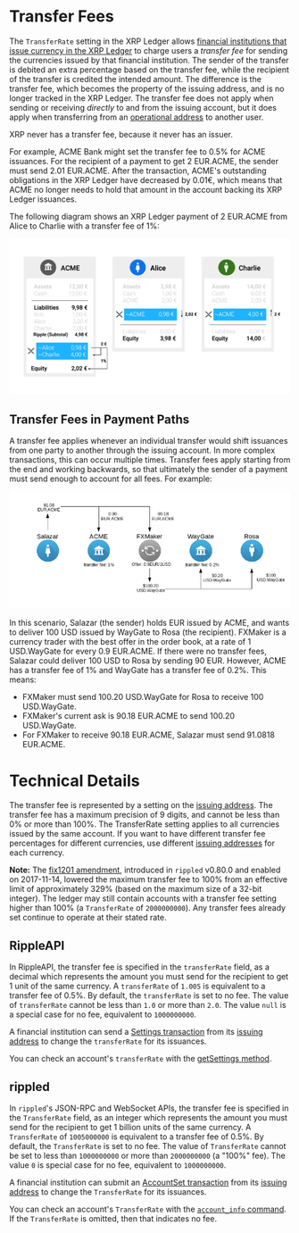 # Transfer Fees

The `TransferRate` setting in the XRP Ledger allows [financial institutions that issue currency in the XRP Ledger](tutorial-gateway-guide.html) to charge users a _transfer fee_ for sending the currencies issued by that financial institution. The sender of the transfer is debited an extra percentage based on the transfer fee, while the recipient of the transfer is credited the intended amount. The difference is the transfer fee, which becomes the property of the issuing address, and is no longer tracked in the XRP Ledger. The transfer fee does not apply when sending or receiving _directly_ to and from the issuing account, but it does apply when transferring from an [operational address][] to another user.

[operational address]: concept-issuing-and-operational-addresses.html
[issuing address]: concept-issuing-and-operational-addresses.html

XRP never has a transfer fee, because it never has an issuer.

For example, ACME Bank might set the transfer fee to 0.5% for ACME issuances. For the recipient of a payment to get 2 EUR.ACME, the sender must send 2.01 EUR.ACME. After the transaction, ACME's outstanding obligations in the XRP Ledger have decreased by 0.01€, which means that ACME no longer needs to hold that amount in the account backing its XRP Ledger issuances.

The following diagram shows an XRP Ledger payment of 2 EUR.ACME from Alice to Charlie with a transfer fee of 1%:

![Alice sends 2,02€, Charlie receives 2,00€, and ACME owes 0,02€ less in the XRP Ledger](img/e2g-with_transferrate.png)

## Transfer Fees in Payment Paths

<!--{# TODO: Update this for OnwerPaysFee amendment when that gets added #}-->

A transfer fee applies whenever an individual transfer would shift issuances from one party to another through the issuing account. In more complex transactions, this can occur multiple times. Transfer fees apply starting from the end and working backwards, so that ultimately the sender of a payment must send enough to account for all fees. For example:

![Diagram of cross-currency payment with transfer fees](img/transfer_fees_example.png)

In this scenario, Salazar (the sender) holds EUR issued by ACME, and wants to deliver 100 USD issued by WayGate to Rosa (the recipient). FXMaker is a currency trader with the best offer in the order book, at a rate of 1 USD.WayGate for every 0.9 EUR.ACME. If there were no transfer fees, Salazar could deliver 100 USD to Rosa by sending 90 EUR. However, ACME has a transfer fee of 1% and WayGate has a transfer fee of 0.2%. This means:

* FXMaker must send 100.20 USD.WayGate for Rosa to receive 100 USD.WayGate.
* FXMaker's current ask is 90.18 EUR.ACME to send 100.20 USD.WayGate.
* For FXMaker to receive 90.18 EUR.ACME, Salazar must send 91.0818 EUR.ACME.

# Technical Details

The transfer fee is represented by a setting on the [issuing address][]. The transfer fee has a maximum precision of 9 digits, and cannot be less than 0% or more than 100%. The TransferRate setting applies to all currencies issued by the same account. If you want to have different transfer fee percentages for different currencies, use different [issuing addresses][issuing address] for each currency.

**Note:** The [fix1201 amendment](concept-amendments.html), introduced in `rippled` v0.80.0 and enabled on 2017-11-14, lowered the maximum transfer fee to 100% from an effective limit of approximately 329% (based on the maximum size of a 32-bit integer). The ledger may still contain accounts with a transfer fee setting higher than 100% (a `TransferRate` of `2000000000`). Any transfer fees already set continue to operate at their stated rate.

## RippleAPI

In RippleAPI, the transfer fee is specified in the `transferRate` field, as a decimal which represents the amount you must send for the recipient to get 1 unit of the same currency. A `transferRate` of `1.005` is equivalent to a transfer fee of 0.5%. By default, the `transferRate` is set to no fee. The value of `transferRate` cannot be less than `1.0` or more than `2.0`. The value `null` is a special case for no fee, equivalent to `1000000000`.

A financial institution can send a [Settings transaction](reference-rippleapi.html#settings) from its [issuing address][] to change the `transferRate` for its issuances.

You can check an account's `transferRate` with the [getSettings method](reference-rippleapi.html#getsettings).

## rippled

In `rippled`'s JSON-RPC and WebSocket APIs, the transfer fee is specified in the `TransferRate` field, as an integer which represents the amount you must send for the recipient to get 1 billion units of the same currency. A `TransferRate` of `1005000000` is equivalent to a transfer fee of 0.5%. By default, the `TransferRate` is set to no fee. The value of `TransferRate` cannot be set to less than `1000000000` or more than `2000000000` (a "100%" fee). The value `0` is special case for no fee, equivalent to `1000000000`.

A financial institution can submit an [AccountSet transaction](reference-transaction-format.html#accountset) from its [issuing address][] to change the `TransferRate` for its issuances.

You can check an account's `TransferRate` with the [`account_info` command](reference-rippled-api-public.html#account-info). If the `TransferRate` is omitted, then that indicates no fee.
